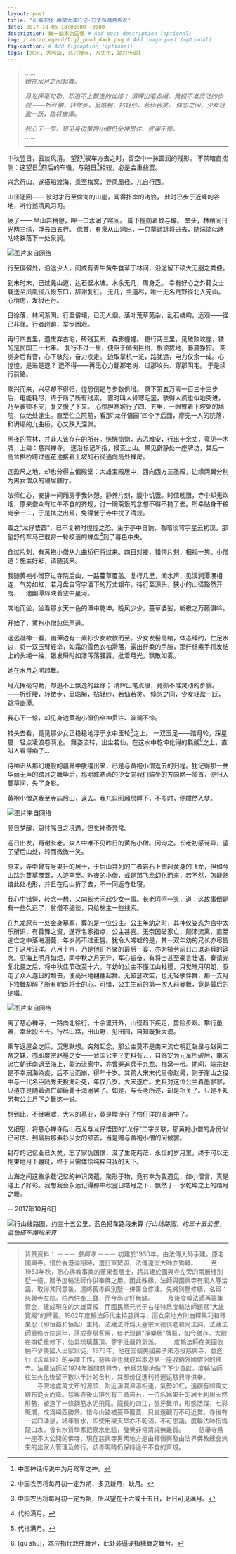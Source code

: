```yaml
---
layout: post
title: "山海志怪·梅窝大澳行记·万丈布踏月传说"
date: 2017-10-06 18:00:00 -0000
description: 舞一曲家仇国恨 # Add post description (optional)
img: /LantauLegend/fig2_pond_dark.png # Add image post (optional)
fig-caption: # Add figcaption (optional)
tags: [大宋, 大屿山, 慈兴禅寺, 万丈布, 踏月传说]
---
```

>……\
>_她在水月之间起舞。_
>
>_月光挥毫勾勒，却追不上飘逸的丝绦； 清辉出笔点缀，竟抓不准灵动的步貌_
> _——折纤腰，转微步，呈皓腕，拈轻纱，若仙若灵。 倏忽之间，少女轻盈一跃，跳将幽潭。_
> 
>_我心下一惊，却见身边黄袍小僧仍全神贯注、波澜不惊。_ \
>……
>
>------

<!-- ## 万丈布踏月传说 -->

中秋翌日，云淡风清。
望舒[^1]驭车方去之时，留空中一抹圆润的残影。
不禁暗自揣测：这望日[^2]前后的车辙，与朔日[^3]相较，必是会重些罢。

兴念行山，遂搭船渡海，乘至梅窝，登凤凰径，兀自行西。

山径迂回——
彼时才行至傍海的山崖，闻得扑岸的涛浪，
此时已步于近峰的谷地，听竹撼清风习习。

疲了——
坐山岩稍憩，呷一口水润了喉间。
脚下提防着蚊与蠓。
举头，林稍间日光两三绺，浮云四五行。
低首，有泉从山涧出，一只草蜢跳将进去，随湍流咕咚咕咚跌落下一处泉涧。

![图片来自网络](/img/LantauLegend/fig1_tree.png)

行至偏僻处，沿途少人，间或有青牛黄牛食草于林间，沿途留下硕大无朋之粪便。

到未时末，已过羌山道，达石壁水塘。水余无几，周身乏。
幸有好心之外籍女士载送至凤凰径八段东口，辞谢复行。
无几，主道尽，唯一无名荒野径北入羌山。心稍虑，发狠还行。

日徐落，林间渐阴。行至僻壤，已无人烟。落叶荒草芜杂，乱石嶙峋。远观——径已非径。行者趔趄，举步困艰。

再行四五里，遇废弃古宅，砖残瓦断，森影幢幢。
更行两三里，见破败坟座，镌的是民国三十七年。
复行不过一里，便阻于倾倒巨树，根须拔地，藤蔓狰狞。
突觉身后有音，心下骇然，奋力疾走。
边取掌机一览，路犹远，电力仅余一成。心惶惶，是进是退？
退不得——再无心力翻那老树、过那坟头、穿那阴宅。
于是续行前路。

乘兴而来，兴尽却不得归，惶恐倒是与步数俱增。
录下第五万零一百三十三步后，电能耗尽，终于断了所有线索。
霎时叫人骨寒毛竖，骇得人疯也似地突进，乃至萎顿不支，复又慢了下来。
心惊胆寒跛行了四、五里，一眼瞥着下坡处的墙院，似绝处逢生。直至伫立院前，看那“龙仔悟园”四个字后面，廖无一人的院落，和坍塌的九曲桥，心又跌入深渊。

黑夜的荒林，并非人该存在的所在。恍恍惚惚，忐忑难安，行出十余丈，竟见一木牌，上曰：慈兴禅寺。
遂沿标记所指，摸索上山。果见僻静处一座牌坊，其后一高耸拱桥跨过莲花池接着上坡的石径通向高处禅房。

这盈尺之地，却也分得主偏殿堂：大雄宝殿居中，西向西方三圣殿，边缘两翼分别为男女僧众的寝居膳厅。

法师仁心，安排一间厢房于我休憩。静养片刻，腹中饥饿。时值晚膳，寺中却无炊烟，原来僧众有过午不食的齐规，讨一碗斋饭的念想不得不抛了去。所幸贴身干粮尚余一二，于是携之出焉，免得餐于寺中扰了清规。

踱之“龙仔悟圆”，已不复初时惶惶之恐。坐于亭中自饷，看暗淡穹宇星云初现，那望舒的车马已载将一轮皎洁的蝉盘[^4]到了暮色中央。

食过片刻，有黄袍小僧从九曲桥行将过来。四目对接，错愕片刻，相视一笑。小僧道：施主好彩，请随我来。

我随黄袍小僧穿过寺院后山，一路蔓草覆盖。复行几里，闻水声，见溪涧潭瀑相连，气势如虹，若月盘自穹宇洒下的万丈银布。待行至源头，狭小的山径豁然开朗，一池幽潭辉映着空中星河。

席地而坐，坐看那水天一色的潭中乾坤。晚风少少，蔓草婆娑，听夜之万籁俱吟。

开始了，黄袍小僧忽低声道。

远远凝神一看，幽潭边有一素衫少女款款而至。少女发髻高绾，体态绰约，伫足水边，将一双玉臂轻举，如霜的雪色衣袖滑落，露出纤柔的手腕，那纤纤素手将发结上的头绳一抽，银发瞬时如瀑泻落腰肩，批着月光，飘散如雾。

她在水月之间起舞。

月光挥毫勾勒，却追不上飘逸的丝绦；
清辉出笔点缀，竟抓不准灵动的步貌。
——折纤腰，转微步，呈皓腕，拈轻纱，若仙若灵。
倏忽之间，少女轻盈一跃，跳将幽潭。

我心下一惊，却见身边黄袍小僧仍全神贯注、波澜不惊。

转头去看，竟见那少女正稳稳地浮于水中玉轮[^5]之上。
一双玉足——踏月轮，踩星晨，轻点凌波卷漪沦。
舞姿流转，出尘若仙，在这水中乾坤化得的氍毹[^6]之上，直叫人看得痴了…

待神识从那幻境般的疆界中脱缰出来，已是与黄袍小僧返去的归程。犹记得那一曲华丽无声的踏月之舞毕后，那明眸皓齿的少女向我们端坐的方向略一颔首，便归入蔓草间，失了身影。

黄袍小僧送我至寺庙后山，返去。我兀自回厢房睡下，不多时，便酣然入梦。

![图片来自网络](/img/LantauLegend/fig2_pond_dark.png)

翌日梦醒，思忖隔日之境遇，但觉神奇异常。

迎日出发，再谢长老。众人中唯不见昨日的黄袍小僧。问询之。长老初感诧异，望了望后山处，转而微微一笑。

原来，寺中曾有号果升的居士，于后山并列的三者岩石上塑起黄身的飞龙，但如今山路为蔓草覆蓋，人迹罕至。昨夜的小僧，或是那飞龙幻化而来，若不然，怎能熟谙此处地形，并且在后山折了去，不一同返寺赴寝。

我心中错愕，转念一想，又向长老问起少女一事。长老呵呵一笑，道：这故事倒是有一些久远了，贫僧不细谈，只给施主一些线索。

在九龙原有一处金身墓冢，葬的是一位公主。公主年幼之时，其神仪姿态为宫中太乐所识，有善舞之资，遂荐名家指点，公主甚喜。无奈国破家亡，颠沛流离，直至逃亡之中落海溺薨，年岁尚不过垂髫。犹令人唏嘘的是，其一双年幼的兄长亦尽皆亡于这片汪洋。八月十六，乃是他们齐聚的最后一宴，亦为犒劳前日击退追兵的筵席。见海上明月如炬，同中秋之月无异，军心振奋，有将士甚至豪言壮语，奏请光复北疆之后，将中秋佳节改至十六。年幼的公主不懂江山社稷，只觉皓月明朗，驱走了众人连日的颓丧，便高兴地翩翩起舞。无鼓瑟吹笙，也无轻歌伴舞，那一支月下独舞却醉了所有朝臣将士的心。可惜，公主生前的第一次人前曼舞，竟是最后的绝唱。

![图片来自网络](/img/LantauLegend/fig3_temple.png)

离了慈心禅寺，一路向北徐行。十余里开外，山径趋下疾走，势险步艰。攀行虽难，幸此段不长。行尽山路，出山野，见田园，自知既抵大澳。

乘车返屋企之际，沉思默想。突然起念，那公主莫不是南宋流亡朝廷赵昰与赵昺二帝之妹，亦即度宗赵禥之女——晋国公主？史料有云，自临安为元军所破后，南宋流亡朝廷南退至海上，颠沛流离中，亦曾避追兵于九龙、梅窝一带。期间，端宗赵昰不幸溺海染疾，后不治而崩，得年十岁。其弟大宋末代皇帝赵昺，则于崖山之役中与一代名臣陆秀夫投海赴死，年仅八岁。大宋遂亡。史料对这位公主着墨寥寥，只道亦是随着流亡颠簸薨于海溺罢了。如是，与长老所述，却是相关了。只是不知另有公主月下之舞这一说。

想到此，不经唏嘘，大宋的基业，竟是堙没在了伶仃洋的浪涛中了。

又细思，将慈心禅寺后山石龙与龙仔悟园的“龙仔”二字关联，那黄袍小僧的身份似已可估。到最后那素衫少女的颔首，当是赠与黄袍小僧的问候罢。

封存的记忆业已久矣，忘了家仇国恨，没了生死两茫，永恒的岁月里，终于可以无拘束地月下翩跹，终于只需体悟纯粹自我的天下。

山海之间这些承载记忆的神识灵蕴，聚形于物，竟有幸为我遇见，如小僧言，真是碰上了好彩。我想我会永远记得那中秋翌日皓月之下，飘然于一水乾坤之上的踏月之舞。

--
2017年10月6日

[^1]: 中国神话传说中为月驾车之神。
[^2]: 中国农历将每月初一定为朔，多见新月，缺月。
[^3]: 中国农历将每月初一定为朔，所以望在十六或十五日，此日可见满月。
[^4]: 代指满月。
[^5]: 代指满月。
[^6]: [qú shū]，本应指代戏曲舞台，此处装逼硬指独舞之舞台。

![行山线路图，约三十五公里，蓝色搭车路段未算](/img/LantauLegend/fig4_map.png)
*行山线路图，约三十五公里，蓝色搭车路段未算*

---
>背景资料：
－－－
*慈興寺*
－－－
初建於1930年，由法傳大師手建，原名國興寺。惜於香港淪陷時，遭日軍焚毀，法傳達室大師亦殉難。
　　至1953年秋，熟心佛教事業的董果耆居士，將其建於國興寺左旁的兩層樓別墅一幢，贈予度輪法師作供奉佛之用。因此殊緣，法師與國興寺有關人等洽議，取得其同意後，遂將舊寺與別墅一併籌合修建。先將別墅修繕，名爲：慈興寺左院。院內供奉三寶，而今尚守好無缺。
　　及後度輪法師再籌集資金，建成現在的大雄寶殿，而國民黨元老于右任特爲度輪法師題寫“大雄寶殿”的牌匾。1962年度輪法師代主持慈興寺，而女衆地方則由釋果利和釋果忍（即恒益和恒起）主持。法藏法師爲天臺宗大德倓老和尚法詞，法藏法師重修寺院逾年，落成寮房客房，倓老親題“淨樂居”牌匾，如今猶存。大殿在四從重修下，始具琉璃蓋頂、蓼宇壯嚴的氣派。
　　度輪法師在美國收納不少美國人出家爲徒。1973年，他在三個美國弟子來港投慈興寺，並進行《法華經》的英譯工作，慈興寺也就成爲本港第一座收納外國僧侶的佛寺。法藏法師於1974年離開慈興寺，他爲慈舉地做了不少貢獻。度輪法師往生火化後留不數以千計的舍利，其部份促進利特運返慈興寺供奉。
　　寺院地處萬丈布的源頭，附近溪澗潭瀑相連，氣勢如虹，遠觀有如萬丈銀布從天而降。慈興寺後山排列有三者岩石，一位名爲果升的居士利用天然形勢，塑造了一條鋼筋水泥飛龍。龍長約四注，張牙舞爪，形態活躍，七彩斑爛，成爲嶼西勝景。惜今山路被蔓草覆蓋，只宜遠觀而不可近賞。寺後有一岩口湧泉，終年冒水，即使用權天旱亦不乾涸，不可思議。度輪法師指爲龍口水。曾有水質學家把泉水化驗，發覺非常清純無雜質。
　　慈舉寺爲一座不大公開的佛寺，現在慈興寺男衆地方是由釋恒興及由法界佛教總會派來的出家人管理及修行。該寺現時仍保持過午不食的齊規。
